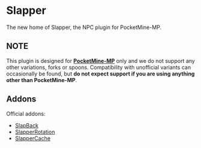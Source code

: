# Slapper
The new home of Slapper, the NPC plugin for PocketMine-MP.

## NOTE
This plugin is designed for **[PocketMine-MP](https://github.com/pmmp/PocketMine-MP)** only and we do not support any other variations, forks or spoons.
Compatibility with unofficial variants can occasionally be found, but **do not expect support if you are using anything other than PocketMine-MP**.

## Addons

Official addons:
- [SlapBack](https://github.com/jojoe77777/SlapBack)
- [SlapperRotation](https://github.com/jojoe77777/SlapperRotation)
- [SlapperCache](https://github.com/jojoe77777/SlapperCache)
